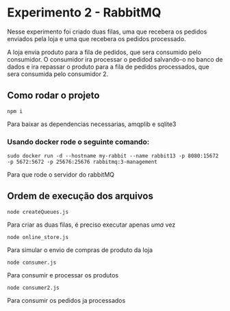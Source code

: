 # Experimento 2 - RabbitMQ

Nesse experimento foi criado duas filas, uma que recebera os pedidos enviados pela loja e uma que recebera os pedidos processado.

A loja envia produto para a fila de pedidos, que sera consumido pelo consumidor. O consumidor ira processar o pedidod salvando-o no banco de dados e ira repassar o produto para a fila de pedidos processados, que sera consumida pelo consumidor 2.

## Como rodar o projeto

``` shell
npm i
```

Para baixar as dependencias necessarias, amqplib e sqlite3

### Usando docker rode o seguinte comando:

``` shell
sudo docker run -d --hostname my-rabbit --name rabbit13 -p 8080:15672 -p 5672:5672 -p 25676:25676 rabbitmq:3-management
```

Para que rode o servidor do rabbitMQ

## Ordem de execução dos arquivos

``` shell
node createQueues.js
```

Para criar as duas filas, é preciso executar apenas *uma* vez

``` shell
node online_store.js
```

Para simular o envio de compras de produto da loja

``` shell
node consumer.js
```

Para consumir e processar os produtos

``` shell
node consumer2.js
```

Para consumir os pedidos ja processados